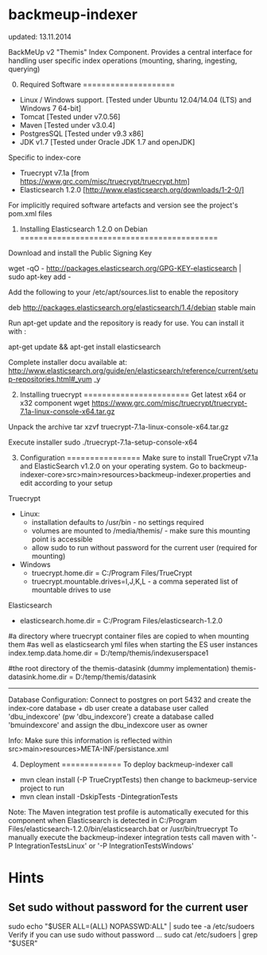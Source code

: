 backmeup-indexer
================
updated: 13.11.2014

BackMeUp v2 "Themis" Index Component. Provides a central interface for handling user specific index operations (mounting, sharing, ingesting, querying)

0) Required Software
====================
 - Linux / Windows support. [Tested under Ubuntu 12.04/14.04 (LTS) and Windows 7 64-bit]
 - Tomcat [Tested under v7.0.56]
 - Maven [Tested under v3.0.4]
 - PostgresSQL [Tested under  v9.3 x86]
 - JDK v1.7 [Tested under Oracle JDK 1.7 and openJDK]

 Specific to index-core
 - Truecrypt v7.1a [from https://www.grc.com/misc/truecrypt/truecrypt.htm]
 - Elasticsearch 1.2.0 [http://www.elasticsearch.org/downloads/1-2-0/]
 
For implicitly required software artefacts and version see the project's pom.xml files

1) Installing Elasticsearch 1.2.0 on Debian
===========================================

Download and install the Public Signing Key

wget -qO - http://packages.elasticsearch.org/GPG-KEY-elasticsearch | sudo apt-key add -

Add the following to your /etc/apt/sources.list to enable the repository

deb http://packages.elasticsearch.org/elasticsearch/1.4/debian stable main

Run apt-get update and the repository is ready for use. You can install it with :

apt-get update && apt-get install elasticsearch


Complete installer docu available at:
http://www.elasticsearch.org/guide/en/elasticsearch/reference/current/setup-repositories.html#_yum
_y

2) Installing truecrypt
=======================
Get latest x64 or x32 component
wget https://www.grc.com/misc/truecrypt/truecrypt-7.1a-linux-console-x64.tar.gz

Unpack the archive
tar xzvf truecrypt-7.1a-linux-console-x64.tar.gz

Execute installer
sudo ./truecrypt-7.1a-setup-console-x64

3) Configuration
================
Make sure to install TrueCrypt v7.1a and ElasticSearch v1.2.0 on your operating system. 
Go to backmeup-indexer-core>src>main>resources>backmeup-indexer.properties and edit
according to your setup

Truecrypt
 - Linux:
   * installation defaults to /usr/bin - no settings required
   * volumes are mounted to /media/themis/ - make sure this mounting point is accessible
   * allow sudo to run without password for the current user (required for mounting)
 - Windows
   * truecrypt.home.dir = C:/Program Files/TrueCrypt
   * truecrypt.mountable.drives=I,J,K,L - a comma seperated list of mountable drives to use
 
 Elasticsearch
 - elasticsearch.home.dir = C:/Program Files/elasticsearch-1.2.0

 #a directory where truecrypt container files are copied to when mounting them
 #as well as elasticsearch yml files when starting the ES user instances
 index.temp.data.home.dir = D:/temp/themis/indexuserspace1

 #the root directory of the themis-datasink (dummy implementation)
 themis-datasink.home.dir = D:/temp/themis/datasink
 
----------------
Database Configuration: 
Connect to postgres on port 5432 and create the index-core database + db user
create a database user called 'dbu_indexcore' (pw 'dbu_indexcore')
create a database called 'bmuindexcore' and assign the dbu_indexcore user as owner

Info:
Make sure this information is reflected within src>main>resources>META-INF/persistance.xml

4) Deployment
=============
To deploy backmeup-indexer call
* mvn clean install (-P TrueCryptTests)
then change to backmeup-service project to run
* mvn clean install -DskipTests -DintegrationTests

Note:
The Maven integration test profile is automatically executed for this component when Elasticsearch is detected in
C:/Program Files/elasticsearch-1.2.0/bin/elasticsearch.bat or
/usr/bin/truecrypt
To manually execute the backmeup-indexer integration tests call maven with '-P IntegrationTestsLinux' or '-P IntegrationTestsWindows'

Hints
=====
Set sudo without password for the current user
-----------------------------------------------
sudo echo "$USER ALL=(ALL) NOPASSWD:ALL" | sudo tee -a /etc/sudoers
Verify if you can use sudo without password ...
sudo cat /etc/sudoers | grep "$USER"
